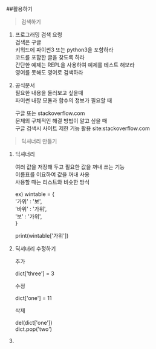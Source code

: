 ##활용하기

>검색하기

1. 프로그래밍 검색 요령  
	검색은 구글  
	키워드에 파이썬3 또는 python3을 포함하라  
	코드를 포함한 글을 찾도록 하라  
	간단한 예제는 REPL을 사용하여 예제를 테스트 해보라  
	영어를 못해도 영어로 검색하라  
	

2. 공식문서  
	필요한 내용을 둘러보고 싶을때  
	파이썬 내장 모듈과 함수의 정보가 필요할 때  
	
	구글 또는 stackoverflow.com  
	문제의 구체적인 해결 방법이 알고 싶을 때  
	구글 검색시 사이트 제한 기능 활용 site:stackoverflow.com  
	

> 딕셔너리 만들기

1. 딕셔너리

	여러 값을 저장해 두고 필요한 값을 꺼내 쓰는 기능  
	이름표를 이요하여 값을 꺼내 사용  
	사용할 때는 리스트와 비슷한 방식  
	
	ex) wintable = {  
		'가위' : '보',  
		'바위' : '가위',  
		'보' : '가위',  
	}  
	
	print(wintable['가위'])  
	
2. 딕셔너리 수정하기

	
	추가  

	dict['three'] = 3  
	
	수정  

	dict['one'] = 11  
	
	삭제  
 
	del(dict['one'])  
	dict.pop('two')  
	

3. 
